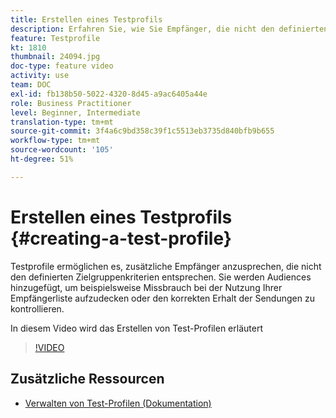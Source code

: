 ```yaml
---
title: Erstellen eines Testprofils
description: Erfahren Sie, wie Sie Empfänger, die nicht den definierten Targeting-Kriterien entsprechen, zur Zielgruppe von betrügerischen Verwendungen Ihrer Empfänger-Datenbank oder zur Sicherstellung dessen, dass die E-Mails in die Postfächer gelangen, verwenden.
feature: Testprofile
kt: 1810
thumbnail: 24094.jpg
doc-type: feature video
activity: use
team: DOC
exl-id: fb138b50-5022-4320-8d45-a9ac6405a44e
role: Business Practitioner
level: Beginner, Intermediate
translation-type: tm+mt
source-git-commit: 3f4a6c9bd358c39f1c5513eb3735d840bfb9b655
workflow-type: tm+mt
source-wordcount: '105'
ht-degree: 51%

---
```


# Erstellen eines Testprofils {#creating-a-test-profile}

Testprofile ermöglichen es, zusätzliche Empfänger anzusprechen, die nicht den definierten Zielgruppenkriterien entsprechen. Sie werden Audiences hinzugefügt, um beispielsweise Missbrauch bei der Nutzung Ihrer Empfängerliste aufzudecken oder den korrekten Erhalt der Sendungen zu kontrollieren.

In diesem Video wird das Erstellen von Test-Profilen erläutert

>[!VIDEO](https://video.tv.adobe.com/v/24094?quality=12)

## Zusätzliche Ressourcen

* [Verwalten von Test-Profilen (Dokumentation)](https://experienceleague.adobe.com/docs/campaign-standard/using/profiles-and-audiences/managing-profiles/managing-test-profiles.html)
